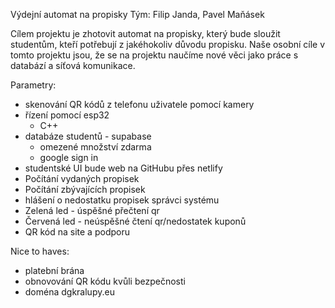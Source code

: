 Výdejní automat na propisky
Tým: Filip Janda, Pavel Maňásek

Cílem projektu je zhotovit automat na propisky, který bude sloužit studentům, kteří potřebují z jakéhokoliv důvodu propisku. Naše osobní cíle v tomto projektu jsou, že se na projektu naučíme nové věci jako práce s databází a síťová komunikace.

Parametry:
- skenování QR kódů z telefonu uživatele pomocí kamery
- řízení pomocí esp32
    - C++
- databáze studentů - supabase
    - omezené množství zdarma
    - google sign in
- studentské UI bude web na GitHubu přes netlify
- Počítání vydaných propisek
- Počítání zbývajících propisek
- hlášení o nedostatku propisek správci systému
- Zelená led - úspěšné přečtení qr
- Červená led - neúspěšné čtení qr/nedostatek kuponů
- QR kód na site a podporu

Nice to haves:
- platební brána
- obnovování QR kódu kvůli bezpečnosti
- doména dgkralupy.eu
